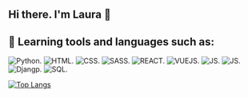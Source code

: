 ## Hi there. I'm Laura 👋


<!---
- 🔭 I am a recent graduate majoring in  Engineering at Federal University of Pernambuco (UFPE).
- 🌱 I’m looking forward to becoming a Fullstack Developer 
- 🤔 I love solving problems, physics, and math.
- 💬 Interested in computer modeling and numerical simulation.
- 👯 Also very interested in Data Science.
- ⚡ Technology is also a big passion
-->
<!---
In my college I was part of a research group in the area of computational fluid dynamics, being initially a volunteer for 2 years and a fellow for another 2 years. That's where my interest in programming started.
-->
<!---
During my vacation, in 2022, I decided to take CS50X, a free "Introduction to Computer Science" course from the University of Harvard, and completely fell in love with programming.
-->
<!---
Since then, I've also completed CS50x's follow-on courses "CS50's Web Programming with Python and JavaScript", "CS50's Introduction to Programming with Python", "CS50's Understanding Technology" and "CS50’s Introduction to Artificial Intelligence with Python".
-->
<!---
Solving the challenging projects in these courses encouraged me to want to learn even more. So I joined British School of Creative Arts and Technology's course to become a Fullstack python Developer
-->

## 🚀 Learning tools and languages such as:

![Python.](https://img.shields.io/badge/Python-3776AB?style=for-the-badge&logo=python&logoColor=white "Python.")
![HTML.](https://img.shields.io/badge/HTML-239120?style=for-the-badge&logo=html5&logoColor=white "HTML.")
![CSS.](https://img.shields.io/badge/CSS3-1572B6?style=for-the-badge&logo=css3&logoColor=white "CSS.")
![SASS.](https://img.shields.io/badge/Sass-CC6699?style=for-the-badge&logo=sass&logoColor=white "SASS.")
![REACT.](https://img.shields.io/badge/React-20232A?style=for-the-badge&logo=react&logoColor=61DAFB "REACT.")
![VUEJS.](https://img.shields.io/badge/Vue.js-35495E?style=for-the-badge&logo=vue.js&logoColor=4FC08D "VUEJS.")
![JS.](https://img.shields.io/badge/JavaScript-F7DF1E?style=for-the-badge&logo=javascript&logoColor=black "JS.")
![JS.](https://img.shields.io/badge/jQuery-0769AD?style=for-the-badge&logo=jquery&logoColor=white "JS.")
![Djangp.](https://img.shields.io/badge/Django-092E20?style=for-the-badge&logo=django&logoColor=white "Django.")
![SQL.](https://img.shields.io/badge/SQLite-07405E?style=for-the-badge&logo=sqlite&logoColor=white "SQL.")




[![Top Langs](https://github-readme-stats.vercel.app/api/top-langs/?username=villanelle3&layout=compact)](https://github.com/anuraghazra/github-readme-stats)
